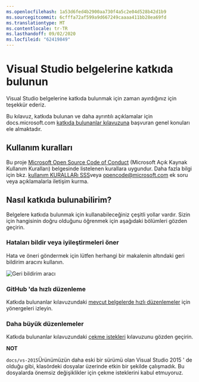 ```yaml
---
ms.openlocfilehash: 1a53d6fed4b2900aa730f4a5c2e04d528b42d1b9
ms.sourcegitcommit: 6cfffa72af599a9d667249caaaa411bb28ea69fd
ms.translationtype: MT
ms.contentlocale: tr-TR
ms.lasthandoff: 09/02/2020
ms.locfileid: "62419849"
---
```

# <a name="contribute-to-visual-studio-documentation"></a>Visual Studio belgelerine katkıda bulunun

Visual Studio belgelerine katkıda bulunmak için zaman ayırdığınız için teşekkür ederiz.

Bu kılavuz, katkıda bulunan ve daha ayrıntılı açıklamalar için docs.microsoft.com [katkıda bulunanlar kılavuzuna](https://docs.microsoft.com/contribute) başvuran genel konuları ele almaktadır.

## <a name="code-of-conduct"></a>Kullanım kuralları

Bu proje [Microsoft Open Source Code of Conduct](https://opensource.microsoft.com/codeofconduct/) (Microsoft Açık Kaynak Kullanım Kuralları) belgesinde listelenen kurallara uygundur. Daha fazla bilgi için bkz. [kullanım KURALLARı SSS](https://opensource.microsoft.com/codeofconduct/faq/)veya [opencode@microsoft.com](mailto:opencode@microsoft.com) ek soru veya açıklamalarla iletişim kurma.

## <a name="how-can-i-contribute"></a>Nasıl katkıda bulunabilirim?

Belgelere katkıda bulunmak için kullanabileceğiniz çeşitli yollar vardır. Sizin için hangisinin doğru olduğunu öğrenmek için aşağıdaki bölümleri gözden geçirin.

### <a name="report-bugs-or-suggest-enhancements"></a>Hataları bildir veya iyileştirmeleri öner

Hata ve öneri göndermek için lütfen herhangi bir makalenin altındaki geri bildirim aracını kullanın.

![Geri bildirim aracı](media/feedback-tool.png)

### <a name="quick-edit-in-github"></a>GitHub 'da hızlı düzenleme

Katkıda bulunanlar kılavuzundaki [mevcut belgelerde hızlı düzenlemeler](https://docs.microsoft.com/contribute/#quick-edits-to-existing-documents) için yönergeleri izleyin.

### <a name="larger-edits"></a>Daha büyük düzenlemeler

Katkıda bulunanlar kılavuzundaki [çekme istekleri](https://docs.microsoft.com/contribute/how-to-write-workflows-major#pull-request-processing) kılavuzunu gözden geçirin.

**NOT**

`docs/vs-2015`Ürünümüzün daha eski bir sürümü olan Visual Studio 2015 ' de olduğu gibi, klasördeki dosyalar üzerinde etkin bir şekilde çalışmadık. Bu dosyalarda önemsiz değişiklikler için çekme isteklerini kabul etmuyoruz.
